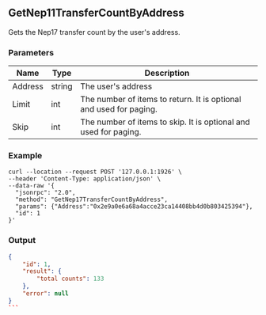 ## GetNep11TransferCountByAddress

 Gets the Nep17 transfer count by the user's address.

### Parameters

| Name         | Type   | Description       |
| ---------------- | -------------- | ------- |
| Address | string | The user's address |
| Limit | int | The number of items to return. It is optional and used for paging. |
| Skip | int | The number of items to skip. It is optional and used for paging. |

### Example
```shell
curl --location --request POST '127.0.0.1:1926' \
--header 'Content-Type: application/json' \
--data-raw '{
  "jsonrpc": "2.0",
  "method": "GetNep17TransferCountByAddress",
  "params": {"Address":"0x2e9a0e6a68a4acce23ca14408bb4d0b803425394"},
  "id": 1
}'
```

### Output

````json
{
    "id": 1,
    "result": {
        "total counts": 133
    },
    "error": null
}
```


